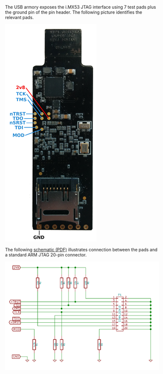 The USB armory exposes the i.MX53 JTAG interface using 7 test
pads plus the ground pin of the pin header. The following picture identifies the relevant pads.

![Mk I JTAG picture](images/armory-mark-one-jtag-board.png)

The following [schematic (PDF)](https://github.com/inversepath/usbarmory/raw/master/hardware/mark-one/jtag-breakout.pdf) illustrates connection between the pads and a
standard ARM JTAG 20-pin connector.

![Mk I JTAG schematic](images/armory-mark-one-jtag-sch.png)
